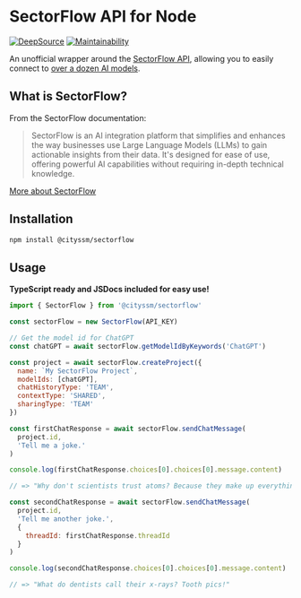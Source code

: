 # SectorFlow API for Node

[![DeepSource](https://app.deepsource.com/gh/cityssm/node-sectorflow.svg/?label=active+issues&show_trend=true&token=JNfvxWju1bt6LN1oizyHvJ2Q)](https://app.deepsource.com/gh/cityssm/node-sectorflow/)
[![Maintainability](https://api.codeclimate.com/v1/badges/879123fd71a505a3484c/maintainability)](https://codeclimate.com/github/cityssm/node-sectorflow/maintainability)

An unofficial wrapper around the [SectorFlow API](https://docs.sectorflowai.com/reference),
allowing you to easily connect to [over a dozen AI models](https://docs.sectorflowai.com/docs/available-models).

## What is SectorFlow?

From the SectorFlow documentation:

> SectorFlow is an AI integration platform that simplifies and enhances the way businesses use Large Language Models (LLMs) to gain actionable insights from their data. It's designed for ease of use, offering powerful AI capabilities without requiring in-depth technical knowledge.

[More about SectorFlow](https://sectorflow.ai/)

## Installation

```sh
npm install @cityssm/sectorflow
```

## Usage

**TypeScript ready and JSDocs included for easy use!**

```javascript
import { SectorFlow } from '@cityssm/sectorflow'

const sectorFlow = new SectorFlow(API_KEY)

// Get the model id for ChatGPT
const chatGPT = await sectorFlow.getModelIdByKeywords('ChatGPT')

const project = await sectorFlow.createProject({
  name: `My SectorFlow Project`,
  modelIds: [chatGPT],
  chatHistoryType: 'TEAM',
  contextType: 'SHARED',
  sharingType: 'TEAM'
})

const firstChatResponse = await sectorFlow.sendChatMessage(
  project.id,
  'Tell me a joke.'
)

console.log(firstChatResponse.choices[0].choices[0].message.content)

// => "Why don't scientists trust atoms? Because they make up everything!"

const secondChatResponse = await sectorFlow.sendChatMessage(
  project.id,
  'Tell me another joke.',
  {
    threadId: firstChatResponse.threadId
  }
)

console.log(secondChatResponse.choices[0].choices[0].message.content)

// => "What do dentists call their x-rays? Tooth pics!"
```
